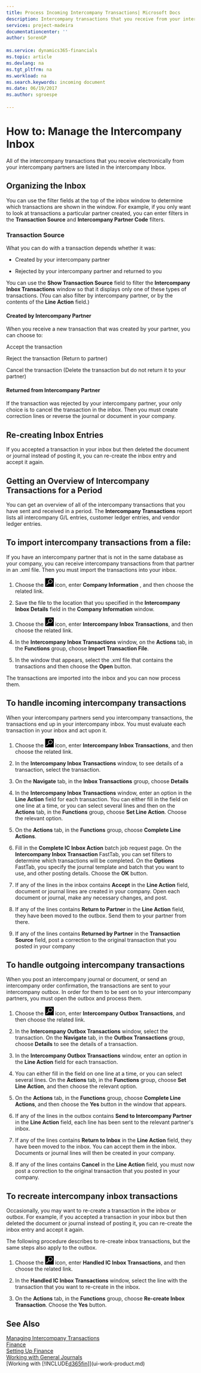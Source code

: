 ```yaml
---
title: Process Incoming Intercompany Transactions| Microsoft Docs
description: Intercompany transactions that you receive from your intercompany partners are listed in the intercompany inbox where you process them manually or automatically.
services: project-madeira
documentationcenter: ''
author: SorenGP

ms.service: dynamics365-financials
ms.topic: article
ms.devlang: na
ms.tgt_pltfrm: na
ms.workload: na
ms.search.keywords: incoming document
ms.date: 06/19/2017
ms.author: sgroespe

---
```

# How to: Manage the Intercompany Inbox
All of the intercompany transactions that you receive electronically from your intercompany partners are listed in the intercompany Inbox.  

## Organizing the Inbox  
 You can use the filter fields at the top of the inbox window to determine which transactions are shown in the window. For example, if you only want to look at transactions a particular partner created, you can enter filters in the **Transaction Source** and **Intercompany Partner Code** filters.  

### Transaction Source  
 What you can do with a transaction depends whether it was:  

-   Created by your intercompany partner  

-   Rejected by your intercompany partner and returned to you  

 You can use the **Show Transaction Source** field to filter the **Intercompany Inbox Transactions** window so that it displays only one of these types of transactions. (You can also filter by intercompany partner, or by the contents of the **Line Action** field.)  

#### Created by Intercompany Partner  
 When you receive a new transaction that was created by your partner, you can choose to:  

 Accept the transaction  

 Reject the transaction (Return to partner)  

 Cancel the transaction (Delete the transaction but do not return it to your partner)  

#### Returned from Intercompany Partner  
 If the transaction was rejected by your intercompany partner, your only choice is to cancel the transaction in the inbox. Then you must create correction lines or reverse the journal or document in your company.  

## Re-creating Inbox Entries  
 If you accepted a transaction in your inbox but then deleted the document or journal instead of posting it, you can re-create the inbox entry and accept it again.  

## Getting an Overview of Intercompany Transactions for a Period  
 You can get an overview of all of the intercompany transactions that you have sent and received in a period. The **Intercompany Transactions** report lists all intercompany G/L entries, customer ledger entries, and vendor ledger entries.  

## To import intercompany transactions from a file:  
If you have an intercompany partner that is not in the same database as your company, you can receive intercompany transactions from that partner in an .xml file. Then you must import the transactions into your inbox.  


 1.  Choose the ![Search for Page or Report](media/ui-search/search_small.png "Search for Page or Report icon") icon, enter **Company Information** , and then choose the related link.  

 2.  Save the file to the location that you specified in the **Intercompany Inbox Details** field in the **Company Information** window.  

 3.  Choose the ![Search for Page or Report](media/ui-search/search_small.png "Search for Page or Report icon") icon, enter **Intercompany Inbox Transactions**, and then choose the related link.  

 4.  In the **Intercompany Inbox Transactions** window, on the **Actions** tab, in the **Functions** group, choose **Import Transaction File**.  

 5.  In the window that appears, select the .xml file that contains the transactions and then choose the **Open** button.  

  The transactions are imported into the inbox and you can now process them.

## To handle incoming intercompany transactions  
When your intercompany partners send you intercompany transactions, the transactions end up in your intercompany inbox. You must evaluate each transaction in your inbox and act upon it.  

  1.  Choose the ![Search for Page or Report](media/ui-search/search_small.png "Search for Page or Report icon") icon, enter **Intercompany Inbox Transactions**, and then choose the related link.  

  2.  In the **Intercompany Inbox Transactions** window, to see details of a transaction, select the transaction.  

  3.  On the **Navigate** tab, in the **Inbox Transactions** group, choose **Details**  

  4.  In the **Intercompany Inbox Transactions** window, enter an option in the **Line Action** field for each transaction. You can either fill in the field on one line at a time, or you can select several lines and then on the **Actions** tab, in the **Functions** group, choose **Set Line Action**. Choose the relevant option.  

  5.  On the **Actions** tab, in the **Functions** group, choose **Complete Line Actions**.  

  6.  Fill in the **Complete IC Inbox Action** batch job request page. On the **Intercompany Inbox Transaction** FastTab, you can set filters to determine which transactions will be completed. On the **Options** FastTab, you specify the journal template and batch that you want to use, and other posting details. Choose the **OK** button.  

  7.  If any of the lines in the inbox contains **Accept** in the **Line Action** field, document or journal lines are created in your company. Open each document or journal, make any necessary changes, and post.  

  8.  If any of the lines contains **Return to Partner** in the **Line Action** field, they have been moved to the outbox. Send them to your partner from there.  

  9. If any of the lines contains **Returned by Partner** in the **Transaction Source** field, post a correction to the original transaction that you posted in your company

## To handle outgoing intercompany transactions  
When you post an intercompany journal or document, or send an intercompany order confirmation, the transactions are sent to your intercompany outbox. In order for them to be sent on to your intercompany partners, you must open the outbox and process them.  

  1.  Choose the ![Search for Page or Report](media/ui-search/search_small.png "Search for Page or Report icon") icon, enter **Intercompany Outbox Transactions**, and then choose the related link.  

  2.  In the **Intercompany Outbox Transactions** window, select the transaction. On the **Navigate** tab, in the **Outbox Transactions** group, choose **Details** to see the details of a transaction.  

  3.  In the **Intercompany Outbox Transactions** window, enter an option in the **Line Action** field for each transaction.  

  4.  You can either fill in the field on one line at a time, or you can select several lines. On the **Actions** tab, in the **Functions** group, choose **Set Line Action**, and then choose the relevant option.  

  5.  On the **Actions** tab, in the **Functions** group, choose **Complete Line Actions**, and then choose the **Yes** button in the window that appears.  

  6.  If any of the lines in the outbox contains **Send to Intercompany Partner** in the **Line Action** field, each line has been sent to the relevant partner's inbox.  

  7.  If any of the lines contains **Return to Inbox** in the **Line Action** field, they have been moved to the inbox. You can accept them in the inbox. Documents or journal lines will then be created in your company.  

  8.  If any of the lines contains **Cancel** in the **Line Action** field, you must now post a correction to the original transaction that you posted in your company.  

## To recreate intercompany inbox transactions  
Occasionally, you may want to re-create a transaction in the inbox or outbox. For example, if you accepted a transaction in your inbox but then deleted the document or journal instead of posting it, you can re-create the inbox entry and accept it again.  

 The following procedure describes to re-create inbox transactions, but the same steps also apply to the outbox.

  1.  Choose the ![Search for Page or Report](media/ui-search/search_small.png "Search for Page or Report icon") icon, enter **Handled IC Inbox Transactions**, and then choose the related link.  

  2.  In the **Handled IC Inbox Transactions** window, select the line with the transaction that you want to re-create in the inbox.  

  3.  On the **Actions** tab, in the **Functions** group, choose **Re-create Inbox Transaction**. Choose the **Yes** button.  

## See Also
[Managing Intercompany Transactions](intercompany-manage.md)  
[Finance](finance.md)  
[Setting Up Finance](finance-setup-finance.md)  
[Working with General Journals](ui-work-general-journals.md)  
[Working with [!INCLUDE[d365fin](includes/d365fin_md.md)]](ui-work-product.md)
